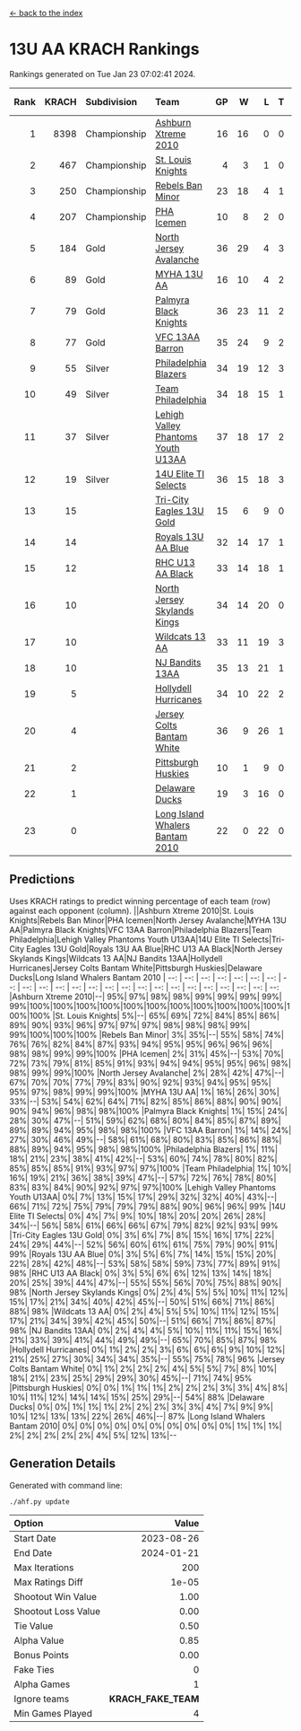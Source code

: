 [<- back to the index](readme.md)
# 13U AA KRACH Rankings
Rankings generated on Tue Jan 23 07:02:41 2024.

Rank|KRACH|Subdivision|Team|GP|W|L|T|OTW|OTL|SoS|Exp Wins|Win Diff
---:|---:|:---|:---|---:|---:|---:|---:|---:|---:|---:|---:|---:
1|8398|Championship|[Ashburn Xtreme 2010](https://gamesheetstats.com/seasons/3659/teams/140527/schedule)|16|16|0|0|0|0|95|16.8|-0.0
2|467|Championship|[St. Louis Knights](https://gamesheetstats.com/seasons/3659/teams/143323/schedule)|4|3|1|0|0|0|1702|3.8|-0.0
3|250|Championship|[Rebels Ban Minor](https://gamesheetstats.com/seasons/3659/teams/140539/schedule)|23|18|4|1|0|0|741|19.4|0.0
4|207|Championship|[PHA Icemen](https://gamesheetstats.com/seasons/3659/teams/143321/schedule)|10|8|2|0|2|0|67|8.9|0.0
5|184|Gold|[North Jersey Avalanche](https://gamesheetstats.com/seasons/3659/teams/140535/schedule)|36|29|4|3|0|0|264|31.4|0.0
6|89|Gold|[MYHA 13U AA](https://gamesheetstats.com/seasons/3659/teams/140533/schedule)|16|10|4|2|1|0|64|11.9|0.0
7|79|Gold|[Palmyra Black Knights](https://gamesheetstats.com/seasons/3659/teams/140537/schedule)|36|23|11|2|3|0|499|24.9|0.0
8|77|Gold|[VFC 13AA Barron](https://gamesheetstats.com/seasons/3659/teams/140544/schedule)|35|24|9|2|2|3|46|25.9|0.0
9|55|Silver|[Philadelphia Blazers](https://gamesheetstats.com/seasons/3659/teams/140538/schedule)|34|19|12|3|3|2|529|21.4|0.0
10|49|Silver|[Team Philadelphia](https://gamesheetstats.com/seasons/3659/teams/140542/schedule)|34|18|15|1|0|1|535|19.4|0.0
11|37|Silver|[Lehigh Valley Phantoms Youth U13AA](https://gamesheetstats.com/seasons/3659/teams/140531/schedule)|37|18|17|2|1|3|279|19.9|0.0
12|19|Silver|[14U Elite TI Selects](https://gamesheetstats.com/seasons/3659/teams/140526/schedule)|36|15|18|3|1|1|494|17.4|0.0
13|15||[Tri-City Eagles 13U Gold](https://gamesheetstats.com/seasons/3659/teams/140543/schedule)|15|6|9|0|1|2|47|6.9|0.0
14|14||[Royals 13U AA Blue](https://gamesheetstats.com/seasons/3659/teams/140541/schedule)|32|14|17|1|0|1|46|15.4|0.0
15|12||[RHC U13 AA Black](https://gamesheetstats.com/seasons/3659/teams/140540/schedule)|33|14|18|1|1|0|45|15.4|0.0
16|10||[North Jersey Skylands Kings](https://gamesheetstats.com/seasons/3659/teams/140536/schedule)|34|14|20|0|3|1|53|14.9|0.0
17|10||[Wildcats 13 AA](https://gamesheetstats.com/seasons/3659/teams/140545/schedule)|33|11|19|3|0|0|46|13.4|0.0
18|10||[NJ Bandits 13AA](https://gamesheetstats.com/seasons/3659/teams/140534/schedule)|35|13|21|1|2|5|286|14.4|0.0
19|5||[Hollydell Hurricanes](https://gamesheetstats.com/seasons/3659/teams/140529/schedule)|34|10|22|2|2|0|278|11.9|0.0
20|4||[Jersey Colts Bantam White](https://gamesheetstats.com/seasons/3659/teams/140530/schedule)|36|9|26|1|1|2|47|10.4|0.0
21|2||[Pittsburgh Huskies](https://gamesheetstats.com/seasons/3659/teams/149413/schedule)|10|1|9|0|0|1|843|1.9|0.0
22|1||[Delaware Ducks](https://gamesheetstats.com/seasons/3659/teams/140528/schedule)|19|3|16|0|0|1|30|3.9|0.0
23|0||[Long Island Whalers Bantam 2010](https://gamesheetstats.com/seasons/3659/teams/140532/schedule)|22|0|22|0|0|0|53|0.9|0.0

## Predictions
Uses KRACH ratings to predict winning percentage of each team (row) against each opponent (column).
||Ashburn Xtreme 2010|St. Louis Knights|Rebels Ban Minor|PHA Icemen|North Jersey Avalanche|MYHA 13U AA|Palmyra Black Knights|VFC 13AA Barron|Philadelphia Blazers|Team Philadelphia|Lehigh Valley Phantoms Youth U13AA|14U Elite TI Selects|Tri-City Eagles 13U Gold|Royals 13U AA Blue|RHC U13 AA Black|North Jersey Skylands Kings|Wildcats 13 AA|NJ Bandits 13AA|Hollydell Hurricanes|Jersey Colts Bantam White|Pittsburgh Huskies|Delaware Ducks|Long Island Whalers Bantam 2010
| --: | --: | --: | --: | --: | --: | --: | --: | --: | --: | --: | --: | --: | --: | --: | --: | --: | --: | --: | --: | --: | --: | --: | --: 
|Ashburn Xtreme 2010|--| 95%| 97%| 98%| 98%| 99%| 99%| 99%| 99%| 99%|100%|100%|100%|100%|100%|100%|100%|100%|100%|100%|100%|100%|100%
|St. Louis Knights|  5%|--| 65%| 69%| 72%| 84%| 85%| 86%| 89%| 90%| 93%| 96%| 97%| 97%| 97%| 98%| 98%| 98%| 99%| 99%|100%|100%|100%
|Rebels Ban Minor|  3%| 35%|--| 55%| 58%| 74%| 76%| 76%| 82%| 84%| 87%| 93%| 94%| 95%| 95%| 96%| 96%| 96%| 98%| 98%| 99%| 99%|100%
|PHA Icemen|  2%| 31%| 45%|--| 53%| 70%| 72%| 73%| 79%| 81%| 85%| 91%| 93%| 94%| 94%| 95%| 95%| 96%| 98%| 98%| 99%| 99%|100%
|North Jersey Avalanche|  2%| 28%| 42%| 47%|--| 67%| 70%| 70%| 77%| 79%| 83%| 90%| 92%| 93%| 94%| 95%| 95%| 95%| 97%| 98%| 99%| 99%|100%
|MYHA 13U AA|  1%| 16%| 26%| 30%| 33%|--| 53%| 54%| 62%| 64%| 71%| 82%| 85%| 86%| 88%| 90%| 90%| 90%| 94%| 96%| 98%| 98%|100%
|Palmyra Black Knights|  1%| 15%| 24%| 28%| 30%| 47%|--| 51%| 59%| 62%| 68%| 80%| 84%| 85%| 87%| 89%| 89%| 89%| 94%| 95%| 98%| 98%|100%
|VFC 13AA Barron|  1%| 14%| 24%| 27%| 30%| 46%| 49%|--| 58%| 61%| 68%| 80%| 83%| 85%| 86%| 88%| 88%| 89%| 94%| 95%| 98%| 98%|100%
|Philadelphia Blazers|  1%| 11%| 18%| 21%| 23%| 38%| 41%| 42%|--| 53%| 60%| 74%| 78%| 80%| 82%| 85%| 85%| 85%| 91%| 93%| 97%| 97%|100%
|Team Philadelphia|  1%| 10%| 16%| 19%| 21%| 36%| 38%| 39%| 47%|--| 57%| 72%| 76%| 78%| 80%| 83%| 83%| 84%| 90%| 92%| 97%| 97%|100%
|Lehigh Valley Phantoms Youth U13AA|  0%|  7%| 13%| 15%| 17%| 29%| 32%| 32%| 40%| 43%|--| 66%| 71%| 72%| 75%| 79%| 79%| 79%| 88%| 90%| 96%| 96%| 99%
|14U Elite TI Selects|  0%|  4%|  7%|  9%| 10%| 18%| 20%| 20%| 26%| 28%| 34%|--| 56%| 58%| 61%| 66%| 66%| 67%| 79%| 82%| 92%| 93%| 99%
|Tri-City Eagles 13U Gold|  0%|  3%|  6%|  7%|  8%| 15%| 16%| 17%| 22%| 24%| 29%| 44%|--| 52%| 56%| 60%| 61%| 61%| 75%| 79%| 90%| 91%| 99%
|Royals 13U AA Blue|  0%|  3%|  5%|  6%|  7%| 14%| 15%| 15%| 20%| 22%| 28%| 42%| 48%|--| 53%| 58%| 58%| 59%| 73%| 77%| 89%| 91%| 98%
|RHC U13 AA Black|  0%|  3%|  5%|  6%|  6%| 12%| 13%| 14%| 18%| 20%| 25%| 39%| 44%| 47%|--| 55%| 55%| 56%| 70%| 75%| 88%| 90%| 98%
|North Jersey Skylands Kings|  0%|  2%|  4%|  5%|  5%| 10%| 11%| 12%| 15%| 17%| 21%| 34%| 40%| 42%| 45%|--| 50%| 51%| 66%| 71%| 86%| 88%| 98%
|Wildcats 13 AA|  0%|  2%|  4%|  5%|  5%| 10%| 11%| 12%| 15%| 17%| 21%| 34%| 39%| 42%| 45%| 50%|--| 51%| 66%| 71%| 86%| 87%| 98%
|NJ Bandits 13AA|  0%|  2%|  4%|  4%|  5%| 10%| 11%| 11%| 15%| 16%| 21%| 33%| 39%| 41%| 44%| 49%| 49%|--| 65%| 70%| 85%| 87%| 98%
|Hollydell Hurricanes|  0%|  1%|  2%|  2%|  3%|  6%|  6%|  6%|  9%| 10%| 12%| 21%| 25%| 27%| 30%| 34%| 34%| 35%|--| 55%| 75%| 78%| 96%
|Jersey Colts Bantam White|  0%|  1%|  2%|  2%|  2%|  4%|  5%|  5%|  7%|  8%| 10%| 18%| 21%| 23%| 25%| 29%| 29%| 30%| 45%|--| 71%| 74%| 95%
|Pittsburgh Huskies|  0%|  0%|  1%|  1%|  1%|  2%|  2%|  2%|  3%|  3%|  4%|  8%| 10%| 11%| 12%| 14%| 14%| 15%| 25%| 29%|--| 54%| 88%
|Delaware Ducks|  0%|  0%|  1%|  1%|  1%|  2%|  2%|  2%|  3%|  3%|  4%|  7%|  9%|  9%| 10%| 12%| 13%| 13%| 22%| 26%| 46%|--| 87%
|Long Island Whalers Bantam 2010|  0%|  0%|  0%|  0%|  0%|  0%|  0%|  0%|  0%|  0%|  1%|  1%|  1%|  2%|  2%|  2%|  2%|  2%|  4%|  5%| 12%| 13%|--

## Generation Details

Generated with command line:
```
./ahf.py update
```

| Option | Value |
| :----- | ----: |
| Start Date | 2023-08-26 |
| End Date | 2024-01-21 |
| Max Iterations | 200 |
| Max Ratings Diff | 1e-05 |
| Shootout Win Value | 1.00 |
| Shootout Loss Value | 0.00 |
| Tie Value | 0.50 |
| Alpha Value | 0.85 |
| Bonus Points | 0.00 |
| Fake Ties | 0 |
| Alpha Games | 1 |
| Ignore teams | __KRACH_FAKE_TEAM__ |
| Min Games Played | 4 |

